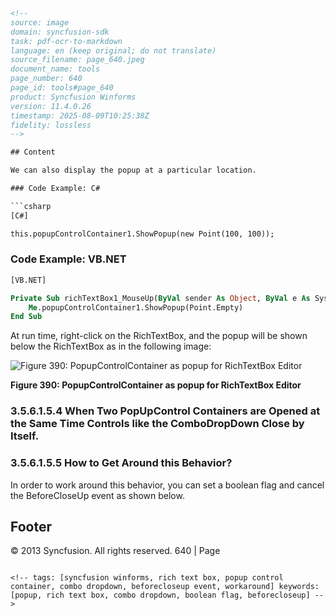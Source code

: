 ```html
<!-- 
source: image
domain: syncfusion-sdk
task: pdf-ocr-to-markdown
language: en (keep original; do not translate)
source_filename: page_640.jpeg
document_name: tools
page_number: 640
page_id: tools#page_640
product: Syncfusion Winforms
version: 11.4.0.26
timestamp: 2025-08-09T10:25:38Z
fidelity: lossless
-->

## Content

We can also display the popup at a particular location.

### Code Example: C#

```csharp
[C#]

this.popupControlContainer1.ShowPopup(new Point(100, 100));
```

### Code Example: VB.NET

```vb
[VB.NET]

Private Sub richTextBox1_MouseUp(ByVal sender As Object, ByVal e As System.Windows.Forms.MouseEventArgs)
    Me.popupControlContainer1.ShowPopup(Point.Empty)
End Sub
```

At run time, right-click on the RichTextBox, and the popup will be shown below the RichTextBox as in the following image:

![Figure 390: PopupControlContainer as popup for RichTextBox Editor](./image.png)

**Figure 390: PopupControlContainer as popup for RichTextBox Editor**

### 3.5.6.1.5.4 When Two PopUpControl Containers are Opened at the Same Time Controls like the ComboDropDown Close by Itself.

### 3.5.6.1.5.5 How to Get Around this Behavior?

In order to work around this behavior, you can set a boolean flag and cancel the BeforeCloseUp event as shown below.

## Footer

© 2013 Syncfusion. All rights reserved. 640 | Page
```

<!-- tags: [syncfusion winforms, rich text box, popup control container, combo dropdown, beforecloseup event, workaround] keywords: [popup, rich text box, combo dropdown, boolean flag, beforecloseup] -->
